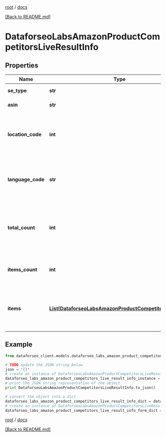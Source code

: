 [root](./../ "root") / [docs](./ "docs")

[[Back to README.md]](./../README.md "[Back to README.md]")

# DataforseoLabsAmazonProductCompetitorsLiveResultInfo

## Properties

Name | Type | Description | Notes
------------ | ------------- | ------------- | -------------
**se_type** | **str** | search engine type | [optional]
**asin** | **str** | ASIN in a POST array | [optional]
**location_code** | **int** | location code in a POST array if there is no data, then the value is null | [optional]
**language_code** | **str** | language code in a POST array if there is no data, then the value is null | [optional]
**total_count** | **int** | total amount of results in our database relevant to your request | [optional]
**items_count** | **int** | the number of results returned in the items array | [optional]
**items** | [**List[DataforseoLabsAmazonProductCompetitorsLiveItem]**](DataforseoLabsAmazonProductCompetitorsLiveItem.md) | contains detected Amazon product competitors and related data | [optional]

## Example

```python
from dataforseo_client.models.dataforseo_labs_amazon_product_competitors_live_result_info import DataforseoLabsAmazonProductCompetitorsLiveResultInfo

# TODO update the JSON string below
json = "{}"
# create an instance of DataforseoLabsAmazonProductCompetitorsLiveResultInfo from a JSON string
dataforseo_labs_amazon_product_competitors_live_result_info_instance = DataforseoLabsAmazonProductCompetitorsLiveResultInfo.from_json(json)
# print the JSON string representation of the object
print DataforseoLabsAmazonProductCompetitorsLiveResultInfo.to_json()

# convert the object into a dict
dataforseo_labs_amazon_product_competitors_live_result_info_dict = dataforseo_labs_amazon_product_competitors_live_result_info_instance.to_dict()
# create an instance of DataforseoLabsAmazonProductCompetitorsLiveResultInfo from a dict
dataforseo_labs_amazon_product_competitors_live_result_info_form_dict = dataforseo_labs_amazon_product_competitors_live_result_info.from_dict(dataforseo_labs_amazon_product_competitors_live_result_info_dict)
```

  

[root](./../ "root") / [docs](./ "docs")

[[Back to README.md]](./../README.md "[Back to README.md]")